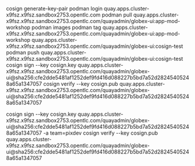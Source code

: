 cosign generate-key-pair
podman login quay.apps.cluster-x9fsz.x9fsz.sandbox2753.opentlc.com
podman pull quay.apps.cluster-x9fsz.x9fsz.sandbox2753.opentlc.com/quayadmin/globex-ui:app-mod-workshop
podman images
podman tag quay.apps.cluster-x9fsz.x9fsz.sandbox2753.opentlc.com/quayadmin/globex-ui:app-mod-workshop quay.apps.cluster-x9fsz.x9fsz.sandbox2753.opentlc.com/quayadmin/globex-ui:cosign-test
podman push quay.apps.cluster-x9fsz.x9fsz.sandbox2753.opentlc.com/quayadmin/globex-ui:cosign-test
cosign sign --key cosign.key quay.apps.cluster-x9fsz.x9fsz.sandbox2753.opentlc.com/quayadmin/globex-ui@sha256:cfe2dde5481af1252def9fd416d088227b5bd7a52d28245405248a65a1347057
cosign verify --key cosign.pub quay.apps.cluster-x9fsz.x9fsz.sandbox2753.opentlc.com/quayadmin/globex-ui@sha256:cfe2dde5481af1252def9fd416d088227b5bd7a52d28245405248a65a1347057

cosign sign --key cosign.key quay.apps.cluster-x9fsz.x9fsz.sandbox2753.opentlc.com/quayadmin/globex-ui@sha256:cfe2dde5481af1252def9fd416d088227b5bd7a52d28245405248a65a1347057 -a team=pixdev
cosign verify --key cosign.pub quay.apps.cluster-x9fsz.x9fsz.sandbox2753.opentlc.com/quayadmin/globex-ui@sha256:cfe2dde5481af1252def9fd416d088227b5bd7a52d28245405248a65a1347057